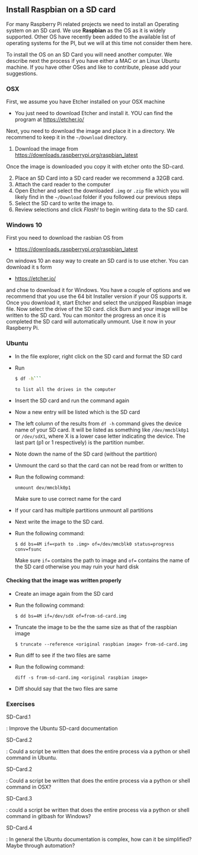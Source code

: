 ## Install Raspbian on a SD card

For many Raspberry Pi related projects we need to install an Operating
system on an SD card. We use **Raspbian** as the OS as it is widely
supported. Other OS have recently been added to the available list of
operating systems for the PI, but we will at this time not consider
them here.

To install the OS on an SD Card you will need another computer. We
describe next the process if you have either a MAC or an Linux Ubuntu
machine. If you have other OSes and like to contribute, please add
your suggestions.

### OSX

First, we assume you have Etcher installed on your OSX machine

* You just need to download Etcher and install it. YOU can find the program at
  <https://etcher.io/>

Next, you need to download the image and place it in a directory. We
recommend to keep it in the `~/Download` directory.

1. Download the image from <https://downloads.raspberrypi.org/raspbian_latest>

Once the image is downloaded you copy it with etcher onto the SD-card.

2. Place an SD Card into a SD card reader we recommend a 32GB card.
3. Attach the card reader to the computer
4. Open Etcher and select the downloaded `.img` or `.zip`
   file which you will likely find in the `~/Download` folder if you
   followed our previous steps
5. Select the SD card to write the image to.
6. Review selections and click *Flash!* to begin writing data to the SD
  card.

### Windows 10

First you need to download the rasbian OS from

* <https://downloads.raspberrypi.org/raspbian_latest>

On windows 10 an easy way to create an SD card is to use etcher. You can download it s form

* <https://etcher.io/>

and chse to download it for Windows. You have a couple of options and
we recommend that you use the 64 bit Installer version if your OS supports it.
Once you download it, start Etcher and select the unzipped Raspbian
image file. Now select the drive of the SD card. click Burn and your
image will be written to the SD card. You can monitor the progress an
once it is completed the SD card will automatically unmount. Use it
now in your Raspberry Pi.


### Ubuntu

* In the file explorer, right click on the SD card and format the SD card
* Run

  ```bash
  $ df -h```

  to list all the drives in the computer
* Insert the SD card and run the command again
* Now a new entry will be listed which is the SD card
* The left column of the results from `df -h` command gives the device name of your SD card.
  It will be listed as something like `/dev/mmcblk0p1` or `/dev/sdX1`,
  where X is a lower case letter indicating the device.
  The last part (p1 or 1 respectively) is the partition number.
* Note down the name of the SD card (without the partition)
* Unmount the card so that the card can not be read from or written to
* Run the following command: 

  ```unmount dev/mmcblk0p1``` 

  Make sure to use correct name for the card
* If your card has multiple partitions unmount all partitions
* Next write the image to the SD card.
* Run the following command:

  ```$ dd bs=4M if=<path to .img> of=/dev/mmcblk0 status=progress conv=fsunc```
  
  Make sure `if=` contains the path to image and `of=` contains the name 
  of the SD card otherwise you may ruin your hard disk

#### Checking that the image was written properly

* Create an image again from the SD card
* Run the following command:

  ```$ dd bs=4M if=/dev/sdX of=from-sd-card.img```
  
* Truncate the image to be the the same size as that of the raspbian image

  ```$ truncate --reference <original raspbian image> from-sd-card.img```
  
* Run diff to see if the two files are same
* Run the following command:

  ```diff -s from-sd-card.img <original raspbian image>```
  
* Diff should say that the two files are same

### Exercises

SD-Card.1

: Improve the Ubuntu SD-card documentation

SD-Card.2

: Could a script be written that does the entire process via a python
  or shell command in Ubuntu.

SD-Card.2

: Could a script be written that does the entire process via a python
  or shell command in OSX?

SD-Card.3

: could a script be written that does the entire process via a python
  or shell command in gitbash for Windows?

SD-Card.4

: In general the Ubuntu documentation is complex, how can it be
  simplified? Maybe through automation?

